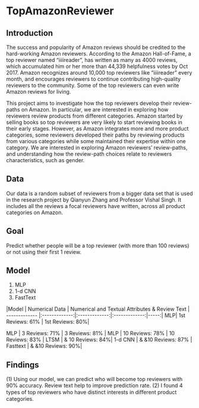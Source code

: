 # TopAmazonReviewer

## Introduction 

The success and popularity of Amazon reviews should be credited to the hard-working Amazon reviewers. According to the Amazon Hall-of-Fame, a top reviewer named “iiiireader”, has written as many as 4000 reviews, which accumulated him or her more than 44,339 helpfulness votes by Oct 2017. Amazon recognizes around 10,000 top reviewers like “iiiireader” every month, and encourages reviewers to continue contributing high-quality reviewers to the community. Some of the top reviewers can even write Amazon reviews for living. 

This project aims to investigate how the top reviewers develop their review-paths on Amazon. In particular, we are interested in exploring how reviewers review products from different categories. Amazon started by selling books so top reviewers are very likely to start reviewing books in their early stages. However, as Amazon integrates more and more product categories, some reviewers developed their paths by reviewing products from various categories while some maintained their expertise within one category.  We are interested in exploring Amazon reviewers’ review-paths, and understanding how the review-path choices relate to reviewers characteristics, such as gender. 

## Data
Our data is a random subset of reviewers from a bigger data set that is used in the research project by Qianyun Zhang and Professor Vishal Singh. It includes all the reviews a focal reviewers have written, across all product categories on Amazon. 

## Goal  
Predict whether people will be a top reviewer (with more than 100 reviews) or not using their first 1 review. 

## Model 

1. MLP 
2. 1-d CNN 
3. FastText

|Model | Numerical Data | Numerical and Textual Attributes & Review Text 
| ------------- |:-------------:|:-------------:|:-------------:|-----:|
 MLP| 1st Reviews: 61\% | 1st Reviews: 80\%|

MLP | 3 Reviews: 71\% | 3 Reviews: 81\% |
MLP | 10 Reviews: 78\% | 10 Reviews: 83\% |
LTSM |   & 10 Reviews: 84\%|
1-d CNN |   & &10 Reviews: 87\%  |
Fasttext |   & &10 Reviews: 90\%|


## Findings

(1) Using our model, we can predict who will become top reviewers with 90% accuracy. Review text help to improve prediction rate. 
(2) I found 4 types of top reviewers who have distinct interests in diﬀerent product categories. 
